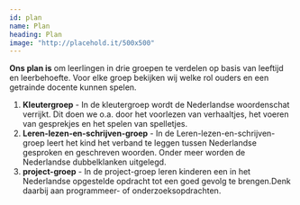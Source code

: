 ```yaml
---
id: plan
name: Plan
heading: Plan
image: "http://placehold.it/500x500"
---
```

**Ons plan is** om leerlingen in drie groepen te verdelen op basis van leeftijd en leerbehoefte. Voor elke groep bekijken wij welke rol ouders en een getrainde docente kunnen spelen.
1. **Kleutergroep** - In de kleutergroep wordt de Nederlandse woordenschat verrijkt. Dit doen we o.a. door het voorlezen van verhaaltjes, het voeren van gesprekjes en het spelen van spelletjes.
2. **Leren-lezen-en-schrijven-groep** - In de Leren-lezen-en-schrijven-groep leert het kind het verband te leggen tussen Nederlandse gesproken en geschreven woorden. Onder meer worden de Nederlandse dubbelklanken uitgelegd.
3. **project-groep** - In de project-groep leren kinderen een in het Nederlandse opgestelde opdracht tot een goed gevolg te brengen.Denk daarbij aan programmeer- of onderzoeksopdrachten.
